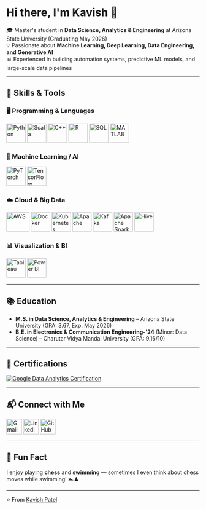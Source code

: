 # Hi there, I'm Kavish 👋  

🎓 Master's student in **Data Science, Analytics & Engineering** at Arizona State University (Graduating May 2026)  
💡 Passionate about **Machine Learning, Deep Learning, Data Engineering, and Generative AI**  
📊 Experienced in building automation systems, predictive ML models, and large-scale data pipelines  

---
## 🔧 Skills & Tools  

### 🖥️ Programming & Languages  
<p align="left">
  <img src="https://cdn.jsdelivr.net/gh/devicons/devicon/icons/python/python-original.svg" width="50" height="50" alt="Python" />
  <img src="https://cdn.jsdelivr.net/gh/devicons/devicon/icons/scala/scala-original.svg" width="50" height="50" alt="Scala" />
  <img src="https://cdn.jsdelivr.net/gh/devicons/devicon/icons/cplusplus/cplusplus-original.svg" width="50" height="50" alt="C++" />
  <img src="https://cdn.jsdelivr.net/gh/devicons/devicon/icons/r/r-original.svg" width="50" height="50" alt="R" />
  <img src="https://cdn.jsdelivr.net/gh/devicons/devicon/icons/mysql/mysql-original.svg" width="50" height="50" alt="SQL" />
  <img src="https://upload.wikimedia.org/wikipedia/commons/2/21/Matlab_Logo.png" width="50" height="50" alt="MATLAB" />
</p>

### 🤖 Machine Learning / AI  
<p align="left">
  <img src="https://cdn.jsdelivr.net/gh/devicons/devicon/icons/pytorch/pytorch-original.svg" width="50" height="50" alt="PyTorch" />
  <img src="https://cdn.jsdelivr.net/gh/devicons/devicon/icons/tensorflow/tensorflow-original.svg" width="50" height="50" alt="TensorFlow" />
</p>

### ☁️ Cloud & Big Data  
<p align="left">
  <img src="https://cdn.jsdelivr.net/gh/devicons/devicon/icons/amazonwebservices/amazonwebservices-original-wordmark.svg" width="60" height="50" alt="AWS" />
  <img src="https://cdn.jsdelivr.net/gh/devicons/devicon/icons/docker/docker-original.svg" width="50" height="50" alt="Docker" />
  <img src="https://cdn.jsdelivr.net/gh/devicons/devicon/icons/kubernetes/kubernetes-plain.svg" width="50" height="50" alt="Kubernetes" />
  <img src="https://cdn.jsdelivr.net/gh/devicons/devicon/icons/apache/apache-original.svg" width="50" height="50" alt="Apache" />
  <img src="https://cdn.jsdelivr.net/gh/devicons/devicon/icons/apachekafka/apachekafka-original.svg" width="50" height="50" alt="Kafka" />
  <img src="https://www.vectorlogo.zone/logos/apache_spark/apache_spark-icon.svg" width="50" height="50" alt="Apache Spark" />
  <img src="https://cdn.jsdelivr.net/gh/devicons/devicon/icons/hive/hive-original.svg" width="50" height="50" alt="Hive" />
</p>

### 📊 Visualization & BI  
<p align="left">
  <img src="https://cdn.worldvectorlogo.com/logos/tableau-software.svg" width="50" height="50" alt="Tableau" />
  <img src="https://img.icons8.com/color/48/power-bi.png" width="50" height="50" alt="Power BI" />
</p>

---

## 📚 Education  
- **M.S. in Data Science, Analytics & Engineering** – Arizona State University (GPA: 3.67, Exp. May 2026)  
- **B.E. in Electronics & Communication Engineering-'24** (Minor: Data Science) – Charutar Vidya Mandal University (GPA: 9.16/10)  

---


## 📜 Certifications  
<p align="left">
  <a href="https://coursera.org/verify/professional-cert/6YK88LPB4ZPA" target="_blank">
    <img src="https://img.shields.io/badge/Google%20Data%20Analytics-Certificate-blue?logo=google&logoColor=white" alt="Google Data Analytics Certification"/>
  </a>
</p>

---

## 📬 Connect with Me  
<p align="left">
  <a href="mailto:kavishpatel1102@gmail.com">
    <img src="https://cdn-icons-png.flaticon.com/512/281/281769.png" width="40" height="40" alt="Gmail"/>
  </a>
  <a href="https://www.linkedin.com">
    <img src="https://cdn.jsdelivr.net/gh/devicons/devicon/icons/linkedin/linkedin-original.svg" width="40" height="40" alt="LinkedIn"/>
  </a>
  <a href="https://github.com/yourusername">
    <img src="https://cdn.jsdelivr.net/gh/devicons/devicon/icons/github/github-original.svg" width="40" height="40" alt="GitHub"/>
  </a>
</p>

---

## 🎉 Fun Fact  
I enjoy playing **chess** and **swimming** — sometimes I even think about chess moves while swimming! 🏊♟️  

---

⭐️ From [Kavish Patel](https://github.com/Kavish110)
